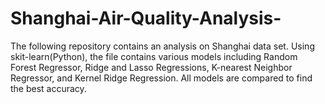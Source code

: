 # Shanghai-Air-Quality-Analysis-
The following repository contains an analysis on Shanghai data set. Using skit-learn(Python), the file contains various models including Random Forest  Regressor, Ridge and Lasso Regressions, K-nearest Neighbor Regressor, and Kernel Ridge Regression. All models are compared to find the best accuracy.  
